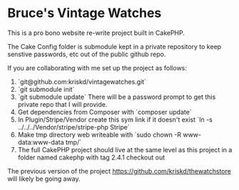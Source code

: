 Bruce's Vintage Watches
=======================

This is a pro bono website re-write project built in CakePHP.

The Cake Config folder is submodule kept in a private repository to keep
senstive passwords, etc out of the public github repo.

If you are collaborating with me set up the project as follows:

<ol>
<li>`git@github.com:kriskd/vintagewatches.git`</li>
<li>`git submodule init`</li>
<li>`git submodule update` There will be a password prompt to get this private repo that I will provide.</li>
<li>Get dependencies from Composer with `composer update`</li>
<li>In Plugin/Stripe/Vendor create this sym link if it doesn't exist
`ln -s ../../../Vendor/stripe/stripe-php Stripe`</li>
<li>Make tmp directory web writeable with `sudo chown -R www-data:www-data tmp/`</li>
<li>The full CakePHP project should live at the same level as this project in a folder named cakephp
with tag 2.4.1 checkout out</li>
</ol>

The previous version of the project https://github.com/kriskd/thewatchstore
will likely be going away.